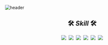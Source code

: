 ![header](https://capsule-render.vercel.app/api?type=slice&color=3ba776&width=100%&height=300&section=header&text=Jongseong%20Kim&fontSize=95&fontColor=fff&fontAlignY=50&animation=twinkling)

## <div align=center>🛠 *Skill* 🛠</div>

<div align=center>
  <img src="https://img.shields.io/badge/HTML-E34F26?style=flat-square&logo=HTML5&logoColor=white"/>&nbsp;&nbsp;<img src="https://img.shields.io/badge/CSS-1572B6?style=flat-square&logo=CSS3&logoColor=white"/>&nbsp;&nbsp;<img src="https://img.shields.io/badge/JavaScript-F7DF1E?style=flat-square&logo=JavaScript&logoColor=black"/>&nbsp;&nbsp;<img src="https://img.shields.io/badge/jQuery-0769AD?style=flat-square&logo=jQuery&logoColor=white"/>&nbsp;&nbsp;<img src="https://img.shields.io/badge/Bootstrap-7952B3?style=flat-square&logo=Bootstrap&logoColor=white"/>&nbsp;&nbsp;<img src="https://img.shields.io/badge/Vue.js-4FC08D?style=flat-square&logo=Vue.js&logoColor=white"/>
</div>
